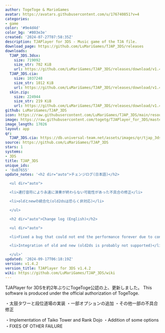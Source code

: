 ```yaml
---
author: TogeToge & MarioGames
avatar: https://avatars.githubusercontent.com/u/176740851?v=4
categories:
- game
color: '#9e4d4d'
color_bg: '#803e3e'
created: '2024-07-27T07:58:35Z'
description: TJAPlayer for 3DS - Music game of the TJA file.
download_page: https://github.com/LuMariGames/TJAP_3DS/releases
downloads:
  TJAP_3DS.3dsx:
    size: 719092
    size_str: 702 KiB
    url: https://github.com/LuMariGames/TJAP_3DS/releases/download/v1.4.2/TJAP_3DS.3dsx
  TJAP_3DS.cia:
    size: 1037248
    size_str: 1012 KiB
    url: https://github.com/LuMariGames/TJAP_3DS/releases/download/v1.4.2/TJAP_3DS.cia
  skin.zip:
    size: 224944
    size_str: 219 KiB
    url: https://github.com/LuMariGames/TJAP_3DS/releases/download/v1.4.2/skin.zip
github: LuMariGames/TJAP_3DS
icon: https://raw.githubusercontent.com/LuMariGames/TJAP_3DS/main/resource/icon.png
image: https://raw.githubusercontent.com/togetg/TJAPlayer_for_3DS/master/resource/banner.png
image_length: 17026
layout: app
qr:
  TJAP_3DS.cia: https://db.universal-team.net/assets/images/qr/tjap_3ds-cia.png
source: https://github.com/LuMariGames/TJAP_3DS
stars: 1
systems:
- 3DS
title: TJAP_3DS
unique_ids:
- '0xB7655'
update_notes: '<h2 dir="auto">チェンジログ(日本語)</h2>

  <ul dir="auto">

  <li>連打音符により永遠に演奏が終わらない可能性があった不具合の修正</li>

  <li>oldとnewの統合化(old2dsは恐らく非対応)</li>

  </ul>

  <h2 dir="auto">Change log (English)</h2>

  <ul dir="auto">

  <li>Fixed a bug that could not end the performance forever due to consecutive notes</li>

  <li>Integration of old and new (old2ds is probably not supported)</li>

  </ul>'
updated: '2024-09-17T06:18:19Z'
version: v1.4.2
version_title: TJAPlayer for 3DS v1.4.2
wiki: https://github.com/LuMariGames/TJAP_3DS/wiki
---
```

TJAPlayer for 3DSを約2年ぶりにTogeToge公認の上、更新しました。
This software is produced under the official authorization of TogeToge.

・太鼓タワーと段位道場の実装
・一部オプションの追加
・その他一部の不具合修正

・Implementation of Taiko Tower and Rank Dojo
・Addition of some options
・FIXES OF OTHER FAILURE